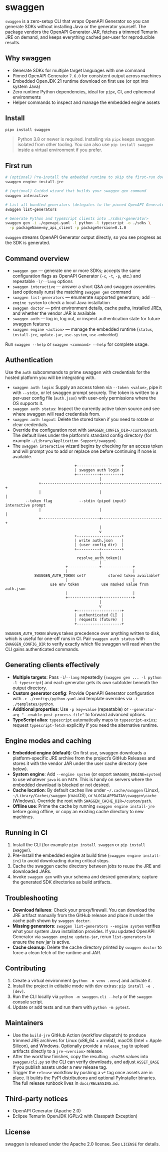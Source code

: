# swaggen

`swaggen` is a zero-setup CLI that wraps OpenAPI Generator so you can generate SDKs without installing Java or the generator yourself. The package vendors the OpenAPI Generator JAR, fetches a trimmed Temurin JRE on demand, and keeps everything cached per-user for reproducible results.

## Why swaggen
- Generate SDKs for multiple target languages with one command
- Pinned OpenAPI Generator `7.6.0` for consistent output across machines
- Embedded OpenJDK 21 runtime download on first use (or opt into system Java)
- Zero runtime Python dependencies, ideal for `pipx`, CI, and ephemeral environments
- Helper commands to inspect and manage the embedded engine assets

## Install

```bash
pipx install swaggen
```

> Python 3.8 or newer is required. Installing via `pipx` keeps swaggen isolated from other tooling. You can also use `pip install swaggen` inside a virtual environment if you prefer.

## First run

```bash
# (optional) Pre-install the embedded runtime to skip the first-run download
swaggen engine install-jre

# (optional) Guided wizard that builds your swaggen gen command
swaggen interactive

# List all bundled generators (delegates to the pinned OpenAPI Generator)
swaggen list-generators

# Generate Python and TypeScript clients into ./sdks/<generator>
swaggen gen -i ./openapi.yaml -l python -l typescript -o ./sdks \
  -p packageName=my_api_client -p packageVersion=0.1.0
```

`swaggen` streams OpenAPI Generator output directly, so you see progress as the SDK is generated.

## Command overview
- `swaggen gen` — generate one or more SDKs; accepts the same configuration flags as OpenAPI Generator (`-c`, `-t`, `-p`, etc.) and repeatable `-l/--lang` options
- `swaggen interactive` — answer a short Q&A and swaggen assembles (and optionally runs) the matching `swaggen gen` command
- `swaggen list-generators` — enumerate supported generators; add `--engine system` to check a local Java installation
- `swaggen doctor` — print environment details, cache paths, installed JREs, and whether the vendor JAR is available
- `swaggen auth` — log in, log out, or inspect authentication state for future swaggen features
- `swaggen engine <action>` — manage the embedded runtime (`status`, `install-jre`, `update-jar`, `use-system`, `use-embedded`)

Run `swaggen --help` or `swaggen <command> --help` for complete usage.

## Authentication
Use the `auth` subcommands to prime swaggen with credentials for the hosted platform you will be integrating with.

- `swaggen auth login`: Supply an access token via `--token <value>`, pipe it with `--stdin`, or let swaggen prompt securely. The token is written to a per-user config file (`auth.json`) with user-only permissions where the OS supports it.
- `swaggen auth status`: Inspect the currently active token source and see where swaggen will read credentials from.
- `swaggen auth logout`: Delete the stored token if you need to rotate or clear credentials.
- Override the configuration root with `SWAGGEN_CONFIG_DIR=/custom/path`. The default lives under the platform’s standard config directory (for example `~/Library/Application Support/swaggen`).
- The `swaggen interactive` wizard begins by checking for an access token and will prompt you to add or replace one before continuing if none is available.

```
                               +--------------------+
                               | swaggen auth login |
                               +----------+---------+
                                          |
               +--------------------------+---------------------------+
               |                          |                           |
         --token flag            --stdin (piped input)          interactive prompt
               |                          |                           |
               +--------------------------+---------------------------+
                                          |
                                          v
                               +--------------------+
                               | write auth.json    |
                               | (user config dir)  |
                               +----------+---------+
                                          |
                                resolve_auth_token()
                                          |
                           +--------------+--------------+
                           |                             |
             SWAGGEN_AUTH_TOKEN set?          stored token available?
                           |                             |
                    use env token          use masked value from auth.json
                           |                             |
                           +--------------+--------------+
                                          |
                                          v
                               +--------------------+
                               | authenticated CLI  |
                               | requests (future)  |
                               +--------------------+
```

`SWAGGEN_AUTH_TOKEN` always takes precedence over anything written to disk, which is useful for one-off runs in CI. Pair `swaggen auth status` with `SWAGGEN_CONFIG_DIR` to verify exactly which file swaggen will read when the CLI gains authenticated commands.

## Generating clients effectively
- **Multiple targets**: Pass `-l`/`--lang` repeatedly (`swaggen gen ... -l python -l typescript`) and each generator gets its own subfolder beneath the output directory.
- **Custom generator config**: Provide OpenAPI Generator configuration with `-c ./configs/python.yaml` and template overrides via `-t ./templates/python`.
- **Additional properties**: Use `-p key=value` (repeatable) or `--generator-arg "--enable-post-process-file"` to forward advanced options.
- **TypeScript alias**: `typescript` automatically maps to `typescript-axios`; request `typescript-fetch` explicitly if you need the alternative runtime.

## Engine modes and caching
- **Embedded engine (default)**: On first use, swaggen downloads a platform-specific JRE archive from the project’s GitHub Releases and stores it with the vendor JAR under the user cache directory (see below).
- **System engine**: Add `--engine system` (or export `SWAGGEN_ENGINE=system`) to use whatever `java` is on `PATH`. This is handy on servers where the embedded download is blocked or not desired.
- **Cache location**: By default caches live under `~/.cache/swaggen` (Linux), `~/Library/Caches/swaggen` (macOS), or `%LOCALAPPDATA%\swaggen\cache` (Windows). Override the root with `SWAGGEN_CACHE_DIR=/custom/path`.
- **Offline use**: Prime the cache by running `swaggen engine install-jre` before going offline, or copy an existing cache directory to new machines.

## Running in CI
1. Install the CLI (for example `pipx install swaggen` or `pip install swaggen`).
2. Pre-install the embedded engine at build time (`swaggen engine install-jre`) to avoid downloading during critical steps.
3. Cache the swaggen cache directory between jobs to reuse the JRE and downloaded JARs.
4. Invoke `swaggen gen` with your schema and desired generators; capture the generated SDK directories as build artifacts.

## Troubleshooting
- **Download failures**: Check your proxy/firewall. You can download the JRE artifact manually from the GitHub release and place it under the cache path shown by `swaggen doctor`.
- **Missing generators**: `swaggen list-generators --engine system` verifies what your system Java installation provides. If you updated OpenAPI Generator via `swaggen engine update-jar`, rerun `list-generators` to ensure the new jar is active.
- **Cache cleanup**: Delete the cache directory printed by `swaggen doctor` to force a clean fetch of the runtime and JAR.

## Contributing
1. Create a virtual environment (`python -m venv .venv`) and activate it.
2. Install the project in editable mode with dev extras: `pip install -e .[dev]`.
3. Run the CLI locally via `python -m swaggen.cli --help` or the `swaggen` console script.
4. Update or add tests and run them with `python -m pytest`.

## Maintainers
- Use the `build-jre` GitHub Action (workflow dispatch) to produce trimmed JRE archives for Linux (x86_64 + arm64), macOS (Intel + Apple Silicon), and Windows. Optionally provide a `release_tag` to upload artifacts directly to a `jre-<version>` release.
- After the workflow finishes, copy the resulting `.sha256` values into `swaggen/cli.py` so the CLI can verify downloads, and adjust `ASSET_BASE` if you publish assets under a new release tag.
- Trigger the `release` workflow by pushing a `v*` tag once assets are in place. It builds the PyPI distributions and optional PyInstaller binaries. The full release runbook lives in `docs/RELEASING.md`.

## Third-party notices
- OpenAPI Generator (Apache 2.0)
- Eclipse Temurin OpenJDK (GPLv2 with Classpath Exception)

## License

swaggen is released under the Apache 2.0 license. See `LICENSE` for details.
